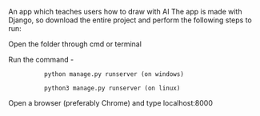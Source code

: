 An app which teaches users how to draw with AI The app is made with Django, so download the entire project and perform the following steps to run:

Open the folder through cmd or terminal

Run the command -

              python manage.py runserver (on windows)

              python3 manage.py runserver (on linux)
Open a browser (preferably Chrome) and type localhost:8000
